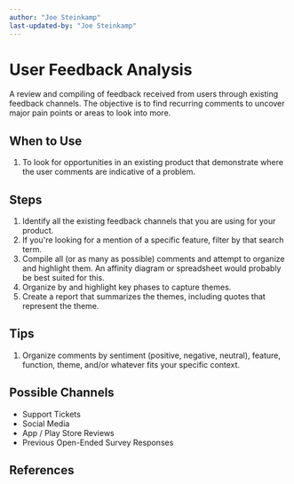 ```yaml
---
author: "Joe Steinkamp"
last-updated-by: "Joe Steinkamp"
---
```


# User Feedback Analysis
A review and compiling of feedback received from users through existing feedback channels. The objective is to find recurring comments to uncover major pain points or areas to look into more.

## When to Use
1. To look for opportunities in an existing product that demonstrate where the user comments are indicative of a problem.

## Steps
1. Identify all the existing feedback channels that you are using for your product.
2. If you're looking for a mention of a specific feature, filter by that search term.
3. Compile all (or as many as possible) comments and attempt to organize and highlight them. An affinity diagram or spreadsheet would probably be best suited for this.
4. Organize by and highlight key phases to capture themes.
5. Create a report that summarizes the themes, including quotes that represent the theme.

## Tips
1. Organize comments by sentiment (positive, negative, neutral), feature, function, theme, and/or whatever fits your specific context.
	
## Possible Channels
- Support Tickets
- Social Media
- App / Play Store Reviews
- Previous Open-Ended Survey Responses

## References
